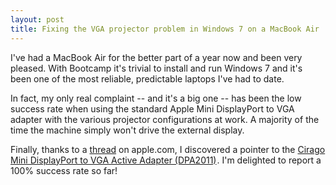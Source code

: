 ```yaml
---
layout: post
title: Fixing the VGA projector problem in Windows 7 on a MacBook Air 
---
```


I've had a MacBook Air for the better part of a year now and been very pleased. With Bootcamp it's trivial to install and run Windows 7 and it's been one of the most reliable, predictable laptops I've had to date.

In fact, my only real complaint -- and it's a big one -- has been the low success rate when using the standard Apple Mini DisplayPort to VGA adapter with the various projector configurations at work. A majority of the time the machine simply won't drive the external display.

Finally, thanks to a [thread](https://discussions.apple.com/thread/2784143?start=30&tstart=0) on apple.com, I discovered a pointer to the <a href="http://www.amazon.com/gp/product/B005AT2KTK/ref=as_li_ss_tl?ie=UTF8&tag=andyoaklecom-20&linkCode=as2&camp=1789&creative=390957&creativeASIN=B005AT2KTK">Cirago Mini DisplayPort to VGA Active Adapter (DPA2011)</a><img src="http://www.assoc-amazon.com/e/ir?t=andyoaklecom-20&l=as2&o=1&a=B005AT2KTK" width="1" height="1" border="0" alt="" style="border:none !important; margin:0px !important;" />. I'm delighted to report a 100% success rate so far!

